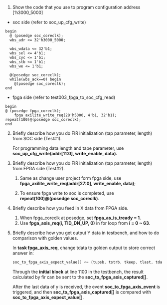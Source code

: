 1. Show the code that you use to program configuration address [‘h3000_5000]

* soc side (refer to soc_up_cfg_write)
```verilog=
begin
  @ (posedge soc_coreclk);
  wbs_adr <= 32'h3000_5000;

  wbs_wdata <= 32'b1;
  wbs_sel <= 4'b1;
  wbs_cyc <= 1'b1;
  wbs_stb <= 1'b1;
  wbs_we <= 1'b1;

  @(posedge soc_coreclk);
  while(wbs_ack==0) begin
    @(posedge soc_coreclk);
end
```
* fpga side (refer to test003_fpga_to_soc_cfg_read)
```verilog=
begin
@ (posedge fpga_coreclk);
    fpga_axilite_write_req(28'h5000, 4'b1, 32'b1);
repeat(100)@(posedge soc_coreclk);
end
```
2. Briefly describe how you do FIR initialization (tap parameter, length) from SOC side (Test#1).

    For programming data length and tape parameter, use **soc_up_cfg_write(addr[11:0], write_enable, data).**
3. Briefly describe how you do FIR initialization (tap parameter, length) from FPGA side (Test#2).

    1. Same as change user project form fpga side, use **fpga_axilite_write_req(addr[27:0], write_enable, data)**;
    
    2. To ensure fpga write to soc is completed, use **repeat(100)@(posedge soc_coreclk)**.

4. Briefly describe how you feed in X data from FPGA side.
    1.	When fpga_coreclk at posedge, set **fpga_as_is_tready = 1**.
    2.	Use **fpga_axis_req(i, TID_DN_UP, 0)** in for loop from **i = 0 ~ 63**.

5. Briefly describe how you get output Y data in testbench, and how to do comparison with golden values.

    In **task fpga_axis_req**, change tdata to golden output to store correct answer in:
    ```verilog
    soc_to_fpga_axis_expect_value[] <= {tupsb, tstrb, tkeep, tlast, tdata};
    ```

    Through the **initial block** at line 1100 in the testbench, the result calculated by fir can be sent to the **soc_to_fpga_axis_captured[]**.

    After the last data of y is received, the event **soc_to_fpga_axis_event** is triggered, and then **soc_to_fpga_axis_captured[]** is compared with **soc_to_fpga_axis_expect_value[]**.